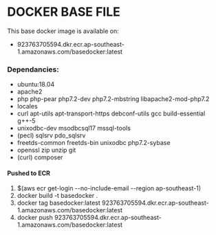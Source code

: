 # DOCKER BASE FILE

This base docker image is available on:
- 923763705594.dkr.ecr.ap-southeast-1.amazonaws.com/basedocker:latest

### Dependancies:
- ubuntu:18.04
- apache2
- php php-pear php7.2-dev php7.2-mbstring libapache2-mod-php7.2
- locales
- curl apt-utils apt-transport-https debconf-utils gcc build-essential g++-5
- unixodbc-dev msodbcsql17 mssql-tools
- (pecl) sqlsrv pdo_sqlsrv
- freetds-common freetds-bin unixodbc php7.2-sybase
- openssl zip unzip git
- (curl) composer

#### Pushed to ECR
1. $(aws ecr get-login --no-include-email --region ap-southeast-1)
2. docker build -t basedocker .
3. docker tag basedocker:latest 923763705594.dkr.ecr.ap-southeast-1.amazonaws.com/basedocker:latest
4. docker push 923763705594.dkr.ecr.ap-southeast-1.amazonaws.com/basedocker:latest

